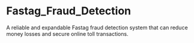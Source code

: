 # Fastag_Fraud_Detection
A reliable and expandable Fastag fraud detection system that can reduce money losses and secure online toll transactions.
